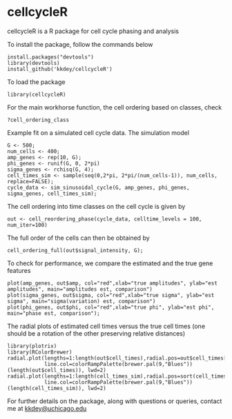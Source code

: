 # cellcycleR

cellcycleR is a R package for cell cycle phasing and analysis

To install the package, follow the commands below 

```
install.packages("devtools")
library(devtools)
install_github('kkdey/cellcycleR')
```

To load the package

```
library(cellcycleR)
```
For the main workhorse function, the cell ordering based on classes, check

```
?cell_ordering_class
```

Example fit on a simulated cell cycle data. The simulation model

```
G <- 500;
num_cells <- 400;
amp_genes <- rep(10, G);
phi_genes <- runif(G, 0, 2*pi)
sigma_genes <- rchisq(G, 4);
cell_times_sim <- sample(seq(0,2*pi, 2*pi/(num_cells-1)), num_cells, replace=FALSE);
cycle_data <- sim_sinusoidal_cycle(G, amp_genes, phi_genes, sigma_genes, cell_times_sim);
```

The cell ordering into time classes on the cell cycle is given by 

```
out <- cell_reordering_phase(cycle_data, celltime_levels = 100, num_iter=100)
```

The full order of the cells can then be obtained by 

```
cell_ordering_full(out$signal_intensity, G);
```

To check for performance, we compare the estimated and the true gene features

```
plot(amp_genes, out$amp, col="red",xlab="true amplitudes", ylab="est amplitudes", main="amplitudes est, comparison")
plot(sigma_genes, out$sigma, col="red",xlab="true sigma", ylab="est sigma", main="sigma(variation) est, comparison")
plot(phi_genes, out$phi, col="red",xlab="true phi", ylab="est phi", main="phase est, comparison");

```

The radial plots of estimated cell times versus the true cell times (one should be a rotation of the other preserving relative distances) 

```
library(plotrix)
library(RColorBrewer)
radial.plot(lengths=1:length(out$cell_times),radial.pos=out$cell_times[order(cell_times_sim)], 
            line.col=colorRampPalette(brewer.pal(9,"Blues"))(length(out$cell_times)), lwd=2)
radial.plot(lengths=1:length(cell_times_sim),radial.pos=sort(cell_times_sim), 
            line.col=colorRampPalette(brewer.pal(9,"Blues"))(length(cell_times_sim)), lwd=2)
```

For further details on the package, along with questions or queries, contact me at [kkdey@uchicago.edu](kkdey@uchicago.edu)


